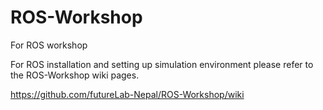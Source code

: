 # ROS-Workshop
For ROS workshop

For ROS installation and setting up simulation environment please refer to the ROS-Workshop wiki pages.

https://github.com/futureLab-Nepal/ROS-Workshop/wiki
